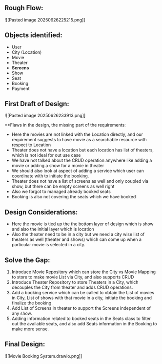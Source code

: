 																																																																																															
## Rough Flow:

![[Pasted image 20250626225215.png]]

## Objects identified:

- User
- City (Location)
- Movie
- Theater
- **Screens**
- Show
- Seat
- Booking
- Payment

## First Draft of Design:

![[Pasted image 20250626233913.png]]

**Flaws in the design, the missing part of the requirements:

- Here the movies are not linked with the Location directly, and our requirement suggests to have movie as a searchable resource with respect to Location
- Theater does not have a location but each location has list of theaters, which is not ideal for out use case
- We have not talked about the CRUD operation anywhere like adding a movie or adding a show for a movie in theater
- We should also look at aspect of adding a service which user can coordinate with to initiate the booking.
- Theater does not have a list of screens as well and only coupled via show, but there can be empty screens as well right
- Also we forgot to managed already booked seats
- Booking is also not covering the seats which we have booked

## Design Considerations: 

- Here the movie is tied up the the bottom layer of design which is show and also the initial layer which is location
- Also the theater need to be in a city but we need a city wise list of theaters as well (theater and shows) which can come up when a particular movie is selected in a city.

## Solve the Gap:

1. Introduce Movie Repository which can store the City vs Movie Mapping to store to make movie List via City, and also supports CRUD
2. Introduce Theater Repository to store Theaters in a City, which decouples the City from theater and adds CRUD operations.
3. Add a booking service which can be called to obtain the List of movies in City, List of shows with that movie in a city, initiate the booking and finalize the booking.
4. Add List of Screens in theater to support the Screens independent of any show.
5. Adding information related to booked seats in the Seats class to filter out the available seats, and also add Seats information in the Booking to make more sense.

## Final Design:

![[Movie Booking System.drawio.png]]


